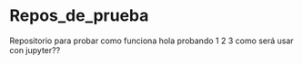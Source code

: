 # Repos_de_prueba
Repositorio para probar como funciona
hola probando 1 2 3
como será usar con jupyter??
